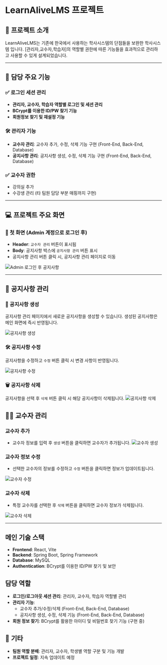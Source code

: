 # LearnAliveLMS 프로젝트

## 📌 프로젝트 소개
LearnAliveLMS는 기존에 한국에서 사용하는 학사시스템의 단점들을 보완한 학사시스템 입니다.
[관리자,교수자,학습자]의 역할별 권한에 따른 기능들을 효과적으로 관리하고 사용할 수 있게 설계되었습니다.

---

## **🔑 담당 주요 기능**
### ✅ 로그인 세션 관리
- **관리자, 교수자, 학습자 역할별 로그인 및 세션 관리**
- **BCrypt를 이용한 ID/PW 찾기 기능**
- **회원정보 찾기 및 재설정 기능**

### **🛠 관리자 기능**
- **교수자 관리**: 교수자 추가, 수정, 삭제 기능 구현 (Front-End, Back-End, Database)
- **공지사항 관리**: 공지사항 생성, 수정, 삭제 기능 구현 (Front-End, Back-End, Database)

### ✅ 교수자 권한
- 강의실 추가
- 수강생 관리 (타 팀원 담당 부분 매핑까지 구현)

---

## **💻 프로젝트 주요 화면**

### 📌 첫 화면 (Admin 계정으로 로그인 후)
- **Header**: `교수자 관리` 버튼이 표시됨
- **Body**: 공지사항 박스에 `공지사항 관리` 버튼 표시
- 공지사항 관리 버튼 클릭 시, 공지사항 관리 페이지로 이동

![Admin 로그인 후 공지사항](https://github.com/user-attachments/assets/60d93799-a120-404e-b34d-5f6ede53a3b1)

---
## 📢 공지사항 관리

### 📝 공지사항 생성
공지사항 관리 페이지에서 새로운 공지사항을 생성할 수 있습니다. 생성된 공지사항은 메인 화면에 즉시 반영됩니다.

![공지사항 생성](https://github.com/user-attachments/assets/c6c85066-13ce-4641-9432-b7829a2a6cea)


### 🛠 공지사항 수정
공지사항을 수정하고 `수정` 버튼 클릭 시 변경 사항이 반영됩니다.

![공지사항 수정](https://github.com/user-attachments/assets/efa4d3bd-9630-45de-a8aa-6e46cbc79cfc)

### 🗑 공지사항 삭제
공지사항을 선택 후 `삭제` 버튼 클릭 시 해당 공지사항이 삭제됩니다.
![공지사항 삭제](https://github.com/user-attachments/assets/7b879266-ac91-4b4e-ad63-1523d3ce5bc3)


## 👨‍🏫 교수자 관리

### 교수자 추가
- 교수자 정보를 입력 후 `생성` 버튼을 클릭하면 교수자가 추가됩니다.
![교수자 생성](https://github.com/user-attachments/assets/4024452a-38cc-4c63-ba45-f5252efc2d10)


### 교수자 정보 수정
- 선택한 교수자의 정보를 수정하고 `수정` 버튼을 클릭하면 정보가 업데이트됩니다.

![교수자 수정](https://github.com/user-attachments/assets/51298bbe-f377-4321-ac6c-1abeb6376f98)

### 교수자 삭제
- 특정 교수자를 선택한 후 `삭제` 버튼을 클릭하면 교수자 정보가 삭제됩니다.

![교수자 삭제](https://github.com/user-attachments/assets/dbfec7ad-aff6-47a3-a325-ca8ab66b50bd)

---

## 메인 기술 스택
- **Frontend**: React, Vite
- **Backend**: Spring Boot, Spring Framework
- **Database**: MySQL
- **Authentication**: BCrypt를 이용한 ID/PW 찾기 및 보안

## 담당 역할
- **로그인/로그아웃 세션 관리**: 관리자, 교수자, 학습자 역할별 관리
- **관리자 기능**:
  - 교수자 추가/수정/삭제 (Front-End, Back-End, Database)
  - 공지사항 생성, 수정, 삭제 기능 (Front-End, Back-End, Database)
- **회원 정보 찾기**: BCrypt를 활용한 아이디 및 비밀번호 찾기 기능 (구현 중)


## 📌 기타
- **팀원 역할 분배**: 관리자, 교수자, 학생별 역할 구분 및 기능 개발
- **프로젝트 일정**: 지속 업데이트 예정
